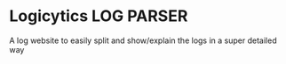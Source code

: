 # Logicytics LOG PARSER
A log website to easily split and show/explain the logs in a super detailed way

